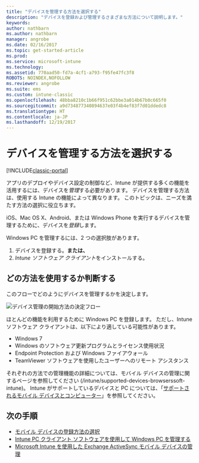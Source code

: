 ```yaml
---
title: "デバイスを管理する方法を選択する"
description: "デバイスを登録および管理するさまざまな方法について説明します。"
keywords: 
author: nathbarn
ms.author: nathbarn
manager: angrobe
ms.date: 02/16/2017
ms.topic: get-started-article
ms.prod: 
ms.service: microsoft-intune
ms.technology: 
ms.assetid: 770aad50-fd7a-4cf1-a793-f95fe47fc3f8
ROBOTS: NOINDEX,NOFOLLOW
ms.reviewer: angrobe
ms.suite: ems
ms.custom: intune-classic
ms.openlocfilehash: 48bba8210c1b66f951c62bbe3a014b67b0c665f0
ms.sourcegitcommit: a9d734877340894637e03f4b4ef83f7d01ddedc8
ms.translationtype: HT
ms.contentlocale: ja-JP
ms.lasthandoff: 12/19/2017
---
```

# <a name="choose-how-to-manage-devices"></a>デバイスを管理する方法を選択する

[!INCLUDE[classic-portal](../includes/classic-portal.md)]

アプリのデプロイやデバイス設定の制御など、Intune が提供する多くの機能を活用するには、デバイスを*管理*する必要があります。 デバイスを管理する方法は、使用する Intune の機能によって異なります。 このトピックは、ニーズを満たす方法の選択に役立ちます。

iOS、Mac OS X、Android、または Windows Phone を実行するデバイスを管理するために、デバイスを*登録*します。

Windows PC を管理するには、2 つの選択肢があります。

1. デバイスを登録する。**または、**
2. *Intune ソフトウェア クライアント*をインストールする。

## <a name="decide-which-method-to-use"></a>どの方法を使用するか判断する
このフローでどのようにデバイスを管理するかを決定します。

![デバイス管理の開始方法の決定フロー](./media/choose-manage-method.png)

ほとんどの機能を利用するために Windows PC を登録します。 ただし、Intune ソフトウェア クライアントは、以下により適している可能性があります。

- Windows 7
- Windows のソフトウェア更新プログラムとライセンス使用状況
- Endpoint Protection および Windows ファイアウォール
- TeamViewer ソフトウェアを使用したユーザーへのリモート アシスタンス

それぞれの方法での管理機能の詳細については、モバイル デバイスの管理に関するページを参照してください (/intune/supported-devices-browserssoft-intune)。
Intune がサポートしているデバイスと PC については、「[サポートされるモバイル デバイスとコンピューター](/intune/supported-devices-browsers#intune-supported-devices)」を参照してください。

## <a name="next-steps"></a>次の手順

- [モバイル デバイスの登録方法の選択](/intune-classic/get-started/choose-how-to-enroll-devices1)
- [Intune PC クライアント ソフトウェアを使用して Windows PC を管理する](/intune-classic/deploy-use/manage-windows-pcs-with-microsoft-intune)
- [Microsoft Intune を使用した Exchange ActiveSync モバイル デバイスの管理](/intune-classic/deploy-use/mobile-device-management-with-exchange-activesync-and-microsoft-intune)
